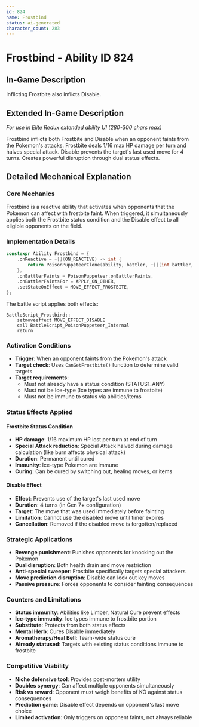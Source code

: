 ```yaml
---
id: 824
name: Frostbind
status: ai-generated
character_count: 283
---
```


# Frostbind - Ability ID 824

## In-Game Description
Inflicting Frostbite also inflicts Disable.

## Extended In-Game Description
*For use in Elite Redux extended ability UI (280-300 chars max)*

Frostbind inflicts both Frostbite and Disable when an opponent faints from the Pokemon's attacks. Frostbite deals 1/16 max HP damage per turn and halves special attack. Disable prevents the target's last used move for 4 turns. Creates powerful disruption through dual status effects.

## Detailed Mechanical Explanation

### Core Mechanics
Frostbind is a reactive ability that activates when opponents that the Pokemon can affect with frostbite faint. When triggered, it simultaneously applies both the Frostbite status condition and the Disable effect to all eligible opponents on the field.

### Implementation Details
```cpp
constexpr Ability Frostbind = {
    .onReactive = +[](ON_REACTIVE) -> int {
        return PoisonPuppeteerClone(ability, battler, +[](int battler, int target) { return (int)CanGetFrostbite(battler); }, BattleScript_Frostbind);
    },
    .onBattlerFaints = PoisonPuppeteer.onBattlerFaints,
    .onBattlerFaintsFor = APPLY_ON_OTHER,
    .setStateOnEffect = MOVE_EFFECT_FROSTBITE,
};
```

The battle script applies both effects:
```assembly
BattleScript_Frostbind::
	setmoveeffect MOVE_EFFECT_DISABLE
	call BattleScript_PoisonPuppeteer_Internal
	return
```

### Activation Conditions
- **Trigger**: When an opponent faints from the Pokemon's attack
- **Target check**: Uses `CanGetFrostbite()` function to determine valid targets
- **Target requirements**: 
  - Must not already have a status condition (STATUS1_ANY)
  - Must not be Ice-type (Ice types are immune to frostbite)
  - Must not be immune to status via abilities/items

### Status Effects Applied

#### Frostbite Status Condition
- **HP damage**: 1/16 maximum HP lost per turn at end of turn
- **Special Attack reduction**: Special Attack halved during damage calculation (like burn affects physical attack)
- **Duration**: Permanent until cured
- **Immunity**: Ice-type Pokemon are immune
- **Curing**: Can be cured by switching out, healing moves, or items

#### Disable Effect
- **Effect**: Prevents use of the target's last used move
- **Duration**: 4 turns (in Gen 7+ configuration)
- **Target**: The move that was used immediately before fainting
- **Limitation**: Cannot use the disabled move until timer expires
- **Cancellation**: Removed if the disabled move is forgotten/replaced

### Strategic Applications
- **Revenge punishment**: Punishes opponents for knocking out the Pokemon
- **Dual disruption**: Both health drain and move restriction
- **Anti-special sweeper**: Frostbite specifically targets special attackers
- **Move prediction disruption**: Disable can lock out key moves
- **Passive pressure**: Forces opponents to consider fainting consequences

### Counters and Limitations
- **Status immunity**: Abilities like Limber, Natural Cure prevent effects
- **Ice-type immunity**: Ice types immune to frostbite portion
- **Substitute**: Protects from both status effects
- **Mental Herb**: Cures Disable immediately
- **Aromatherapy/Heal Bell**: Team-wide status cure
- **Already statused**: Targets with existing status conditions immune to frostbite

### Competitive Viability
- **Niche defensive tool**: Provides post-mortem utility
- **Doubles synergy**: Can affect multiple opponents simultaneously  
- **Risk vs reward**: Opponent must weigh benefits of KO against status consequences
- **Prediction game**: Disable effect depends on opponent's last move choice
- **Limited activation**: Only triggers on opponent faints, not always reliable